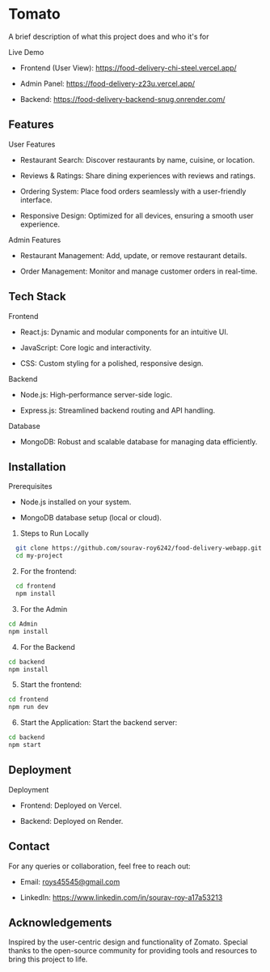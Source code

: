 
# Tomato

A brief description of what this project does and who it's for

Live Demo

* Frontend (User View): https://food-delivery-chi-steel.vercel.app/

* Admin Panel: https://food-delivery-z23u.vercel.app/

* Backend: https://food-delivery-backend-snug.onrender.com/


## Features
User Features

* Restaurant Search: Discover restaurants by name, cuisine, or location.

+ Reviews & Ratings: Share dining experiences with reviews and ratings.

+ Ordering System: Place food orders seamlessly with a user-friendly interface.

* Responsive Design: Optimized for all devices, ensuring a smooth user experience.



Admin Features

* Restaurant Management: Add, update, or remove restaurant details.

* Order Management: Monitor and manage customer orders in real-time.
## Tech Stack

Frontend

* React.js: Dynamic and modular components for an intuitive UI.

* JavaScript: Core logic and interactivity.

* CSS: Custom styling for a polished, responsive design.


Backend

* Node.js: High-performance server-side logic.

* Express.js: Streamlined backend routing and API handling.


Database

* MongoDB: Robust and scalable database for managing data efficiently.


## Installation

Prerequisites

* Node.js installed on your system.

* MongoDB database setup (local or cloud).
 
1. Steps to Run Locally
```bash
  git clone https://github.com/sourav-roy6242/food-delivery-webapp.git
  cd my-project
```
2. For the frontend:
```bash
  cd frontend
  npm install
```
3. For the Admin
```bash
cd Admin
npm install
```
4. For the Backend
```bash
cd backend
npm install 
```
5. Start the frontend:
```bash
cd frontend
npm run dev 
```
6. Start the Application:
Start the backend server:
```bash
cd backend
npm start
```

    
## Deployment

Deployment

* Frontend: Deployed on Vercel.

* Backend: Deployed on Render.


## Contact


For any queries or collaboration, feel free to reach out:

* Email: roys45545@gmail.com

* LinkedIn: https://www.linkedin.com/in/sourav-roy-a17a53213
## Acknowledgements

Inspired by the user-centric design and functionality of Zomato. Special thanks to the open-source community for providing tools and resources to bring this project to life.


